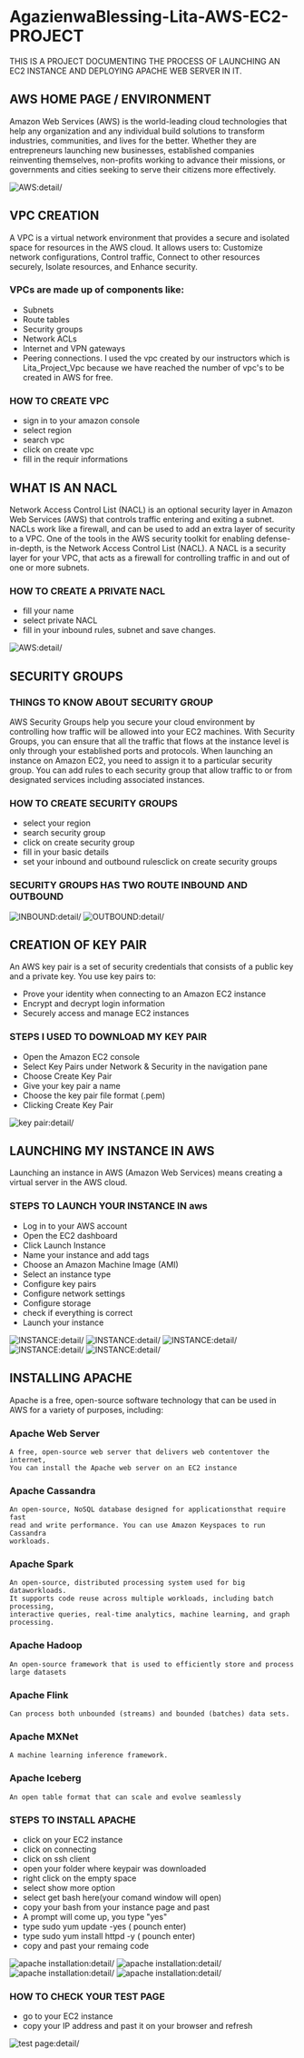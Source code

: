 # AgazienwaBlessing-Lita-AWS-EC2-PROJECT
THIS IS A PROJECT DOCUMENTING THE PROCESS OF LAUNCHING AN EC2 INSTANCE AND DEPLOYING APACHE WEB SERVER IN IT.
## AWS HOME PAGE / ENVIRONMENT
Amazon Web Services (AWS) is the world-leading cloud 
technologies that help any organization and any individual build 
solutions to transform industries, communities, and lives for the better.
Whether they are entrepreneurs launching new businesses, established 
companies reinventing themselves, non-profits working to advance their
missions, or governments and cities seeking to serve their citizens more 
effectively.

![AWS:detail/](/aws_homepage.JPG)
## VPC CREATION
A VPC is a virtual network environment that provides a secure and isolated
space for resources in the AWS cloud. It allows users to: Customize network
configurations, Control traffic, Connect to other resources securely, Isolate
resources, and Enhance security.
### VPCs are made up of components like:
* Subnets
* Route tables
* Security groups
* Network ACLs
* Internet and VPN gateways
* Peering connections.
I used the vpc created by our instructors which is Lita_Project_Vpc because we have reached the number
of vpc's to be created in AWS for free.
### HOW TO CREATE VPC
* sign in to your amazon console
* select region
* search vpc
* click on create vpc
* fill in the requir informations

## WHAT IS AN NACL
Network Access Control List (NACL) is an optional security layer in Amazon
Web Services (AWS) that controls traffic entering and exiting a subnet. NACLs
work like a firewall, and can be used to add an extra layer of security to a VPC.
One of the tools in the AWS security toolkit for enabling defense-in-depth, is the
Network Access Control List (NACL). A NACL is a security layer for your VPC, that 
acts as a firewall for controlling traffic in and out of one or more subnets.
### HOW TO CREATE A PRIVATE NACL
* fill your name
* select private NACL
* fill in your inbound rules, subnet and save changes.

![AWS:detail/](/vpc.JPG)

## SECURITY GROUPS
### THINGS TO KNOW ABOUT SECURITY GROUP
AWS Security Groups help you secure your cloud environment by controlling
how traffic will be allowed into your EC2 machines. With Security Groups,
you can ensure that all the traffic that flows at the instance level is 
only through your established ports and protocols.
When launching an instance on Amazon EC2, you need to assign it to a 
particular security group. You can add rules to each security group that
allow traffic to or from designated services including associated instances.

### HOW TO CREATE SECURITY GROUPS
* select your region
* search security group
* click on create security group
* fill in your basic details
* set your inbound and outbound rulesclick on create security groups
### SECURITY GROUPS HAS TWO ROUTE INBOUND AND OUTBOUND

![INBOUND:detail/](/Security_Group.JPG)
![OUTBOUND:detail/](/Security_Group2.JPG)

## CREATION OF KEY PAIR
An AWS key pair is a set of security credentials that consists of a public
key and a private key. You use key pairs to: 
* Prove your identity when connecting to an Amazon EC2 instance 
* Encrypt and decrypt login information 
* Securely access and manage EC2 instances 
### STEPS I USED TO DOWNLOAD MY KEY PAIR
* Open the Amazon EC2 console 
* Select Key Pairs under Network & Security in the navigation pane 
* Choose Create Key Pair 
* Give your key pair a name 
* Choose the key pair file format (.pem)
* Clicking Create Key Pair 

![key pair:detail/](/key_pair.JPG)

## LAUNCHING MY INSTANCE IN AWS
Launching an instance in AWS (Amazon Web Services) means creating a virtual
server in the AWS cloud. 
### STEPS TO LAUNCH YOUR INSTANCE IN aws
* Log in to your AWS account
* Open the EC2 dashboard
* Click Launch Instance
* Name your instance and add tags
* Choose an Amazon Machine Image (AMI)
* Select an instance type
* Configure key pairs
* Configure network settings
* Configure storage
* check if everything is correct
* Launch your instance 

![INSTANCE:detail/](/instance.JPG)
![INSTANCE:detail/](/instance_1.JPG)
![INSTANCE:detail/](/instance_2.JPG)
![INSTANCE:detail/](/instance_3.JPG)
![INSTANCE:detail/](/instance_4.JPG)

## INSTALLING APACHE
Apache is a free, open-source software technology that can be used in AWS
for a variety of purposes, including: 
### Apache Web Server
    A free, open-source web server that delivers web contentover the internet,
    You can install the Apache web server on an EC2 instance
### Apache Cassandra
    An open-source, NoSQL database designed for applicationsthat require fast 
    read and write performance. You can use Amazon Keyspaces to run Cassandra
    workloads. 
### Apache Spark
    An open-source, distributed processing system used for big dataworkloads. 
    It supports code reuse across multiple workloads, including batch processing,
    interactive queries, real-time analytics, machine learning, and graph processing. 
### Apache Hadoop
    An open-source framework that is used to efficiently store and process large datasets
### Apache Flink
    Can process both unbounded (streams) and bounded (batches) data sets. 
### Apache MXNet
    A machine learning inference framework.
### Apache Iceberg
    An open table format that can scale and evolve seamlessly

### STEPS TO INSTALL APACHE
* click on your EC2 instance 
* click on connecting
* click on ssh client
* open your folder where keypair was downloaded
* right click on the empty space
* select show more option
* select get bash here(your comand window will open)
* copy your bash from your instance page and past
* A prompt will come up, you type "yes"
* type sudo yum update -yes ( pounch enter)
* type sudo yum install httpd -y ( pounch enter)
* copy and past your remaing code

![apache installation:detail/](/kp.JPG)
![apache installation:detail/](/apache_download.JPG)
![apache installation:detail/](/apache_download1.JPG)
![apache installation:detail/](/apache.JPG)

### HOW TO CHECK YOUR TEST PAGE
* go to your EC2 instance
* copy your IP address and past it on your browser and refresh

![test page:detail/](/apache_text_page.JPG)
